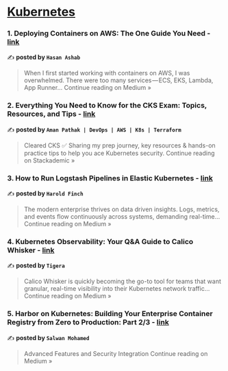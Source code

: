 
<h1><a href=https://medium.com/tag/kubernetes/recommended target="_blank" rel="noopener noreferrer">Kubernetes</a></h1>
<h3>1. Deploying Containers on AWS: The One Guide You Need - <a href="https://medium.com/@hasan-ashab/deploying-containers-on-aws-the-one-guide-you-need-16605e1dbf11?source=rss------kubernetes-5" target="_blank" rel="noopener noreferrer">link</a></h3>

✍️ **posted by `Hasan Ashab`**

<blockquote>When I first started working with containers on AWS, I was overwhelmed. There were too many services — ECS, EKS, Lambda, App Runner…
Continue reading on Medium »</blockquote>

<h3>2. Everything You Need to Know for the CKS Exam: Topics, Resources, and Tips - <a href="https://blog.stackademic.com/everything-you-need-to-know-for-the-cks-exam-topics-resources-and-tips-237b752d6f22?source=rss------kubernetes-5" target="_blank" rel="noopener noreferrer">link</a></h3>

✍️ **posted by `Aman Pathak | DevOps | AWS | K8s | Terraform`**

<blockquote>Cleared CKS ✅ Sharing my prep journey, key resources & hands-on practice tips to help you ace Kubernetes security.
Continue reading on Stackademic »</blockquote>

<h3>3. How to Run Logstash Pipelines in Elastic Kubernetes - <a href="https://medium.com/@haroldfinch01/how-to-run-logstash-pipelines-in-elastic-kubernetes-ed39f41640d4?source=rss------kubernetes-5" target="_blank" rel="noopener noreferrer">link</a></h3>

✍️ **posted by `Harold Finch`**

<blockquote>The modern enterprise thrives on data driven insights. Logs, metrics, and events flow continuously across systems, demanding real-time…
Continue reading on Medium »</blockquote>

<h3>4. Kubernetes Observability: Your Q&A Guide to Calico Whisker - <a href="https://medium.com/@tigeraadmin/kubernetes-observability-your-q-a-guide-to-calico-whisker-044734743d66?source=rss------kubernetes-5" target="_blank" rel="noopener noreferrer">link</a></h3>

✍️ **posted by `Tigera`**

<blockquote>Calico Whisker is quickly becoming the go-to tool for teams that want granular, real-time visibility into their Kubernetes network traffic…
Continue reading on Medium »</blockquote>

<h3>5. Harbor on Kubernetes: Building Your Enterprise Container Registry from Zero to Production: Part 2/3 - <a href="https://medium.com/@salwan.mohamed/harbor-on-kubernetes-building-your-enterprise-container-registry-from-zero-to-production-part-2-3-d4500b584b11?source=rss------kubernetes-5" target="_blank" rel="noopener noreferrer">link</a></h3>

✍️ **posted by `Salwan Mohamed`**

<blockquote>Advanced Features and Security Integration
Continue reading on Medium »</blockquote>

